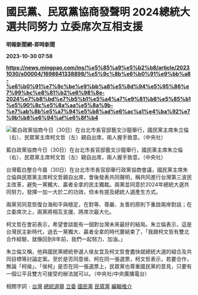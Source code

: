 # 國民黨、民眾黨協商發聲明 2024總統大選共同努力 立委席次互相支援
**明報新聞網-即時新聞**

**2023-10-30 07:58**

**https://news.mingpao.com/ins/%e5%85%a9%e5%b2%b8/article/20231030/s00004/1698641338898/%e5%9c%8b%e6%b0%91%e9%bb%a8-%e6%b0%91%e7%9c%be%e9%bb%a8%e5%8d%94%e5%95%86%e7%99%bc%e8%81%b2%e6%98%8e-2024%e7%b8%bd%e7%b5%b1%e5%a4%a7%e9%81%b8%e5%85%b1%e5%90%8c%e5%8a%aa%e5%8a%9b-%e7%ab%8b%e5%a7%94%e5%b8%ad%e6%ac%a1%e4%ba%92%e7%9b%b8%e6%94%af%e6%8f%b4**

![藍白政黨協商今日（30日）在台北市長官邸藝文沙龍舉行，國民黨主席朱立倫（右）、民眾黨主席柯文哲（左）親自出席，兩人握手致意。（中央社）](https://fs.mingpao.com/ins/20231030/s00004/f55daec894cae8587adca69a4fd2b496.png)

藍白政黨協商今日（30日）在台北市長官邸藝文沙龍舉行，國民黨主席朱立倫（右）、民眾黨主席柯文哲（左）親自出席，兩人握手致意。（中央社）

台灣藍白整合今晨（30日）在台北市市長官邸舉行政黨協商會議，國民黨主席朱立倫與民眾黨主席柯文哲親自出席，會後發表共同聲明，稱共同進行台灣第三波民主改革，避免一黨獨大、贏者全拿的民主獨裁。兩黨並同意於2024年總統大選共同努力，發揮一加一大於二的功效，但未有提及總統人選產生方式。

兩黨另同意恢復台海和平與穩定，在對等、尊嚴、友善的原則下重啟兩岸對話；在立委席次上，兩黨將相互支援、將席次最大化。

柯文哲在會前表示，希望會談能有一個對台灣未來最好的結局。朱立倫表示，這是台灣民主新時代，過去一黨獨大、贏者全拿的時代要結束了，「我跟柯文哲有雙北合作經驗，就像回到8年前，我們一起努力、加油。」

朱立倫又稱，他與國民黨總統參選人侯友宜及柯文哲會盡快就總統大選的組合及共同目標等討論定案。至於是否同意侯、柯在同一張選票，柯文哲表示，若要合作，無論「柯侯」、「侯柯」是否在同一張選票上，民眾黨也尊重國民黨的意見，只要有一個公平且雙方可接受的辦法就可以。（中央社/中央廣播電台）

相關字詞﹕[台灣](https://news.mingpao.com/ins/%e5%85%a9%e5%b2%b8/article/20231030/s00004/php/search2.php?pnssection=all&inssection=all&searchtype=A&keywords=%E5%8F%B0%E7%81%A3) [總統選舉](https://news.mingpao.com/ins/%e5%85%a9%e5%b2%b8/article/20231030/s00004/php/search2.php?pnssection=all&inssection=all&searchtype=A&keywords=%E7%B8%BD%E7%B5%B1%E9%81%B8%E8%88%89) [立委](https://news.mingpao.com/ins/%e5%85%a9%e5%b2%b8/article/20231030/s00004/php/search2.php?pnssection=all&inssection=all&searchtype=A&keywords=%E7%AB%8B%E5%A7%94) [國民黨](https://news.mingpao.com/ins/%e5%85%a9%e5%b2%b8/article/20231030/s00004/php/search2.php?pnssection=all&inssection=all&searchtype=A&keywords=%E5%9C%8B%E6%B0%91%E9%BB%A8) [民眾黨](https://news.mingpao.com/ins/%e5%85%a9%e5%b2%b8/article/20231030/s00004/php/search2.php?pnssection=all&inssection=all&searchtype=A&keywords=%E6%B0%91%E7%9C%BE%E9%BB%A8) [編輯推介](https://news.mingpao.com/ins/%e5%85%a9%e5%b2%b8/article/20231030/s00004/php/search2.php?pnssection=all&inssection=all&searchtype=A&keywords=%E7%B7%A8%E8%BC%AF%E6%8E%A8%E4%BB%8B)